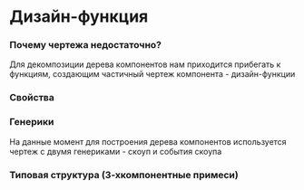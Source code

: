 # Дизайн-функция

### Почему чертежа недостаточно?

Для декомпозиции дерева компонентов нам приходится прибегать к функциям, создающим частичный чертеж компонента - дизайн-функции

### Свойства

### Генерики

На данные момент для построения дерева компонентов используется чертеж с двумя генериками - скоуп и события скоупа

### Типовая структура (3-хкомпонентные примеси)

